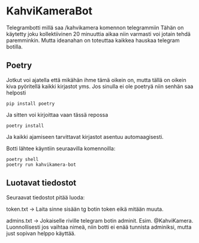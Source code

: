 # KahviKameraBot
Telegrambotti millä saa /kahvikamera komennon telegrammiin
Tähän on käytetty joku kollektiivinen 20 minuuttia aikaa niin varmasti voi jotain tehdä paremminkin.
Mutta ideanahan on toteuttaa kaikkea hauskaa telegram botilla.

## Poetry
Jotkut voi ajatella että mikähän ihme tämä oikein on, mutta tällä on oikein kiva pyöritellä kaikki kirjastot yms.
Jos sinulla ei ole poetryä niin senhän saa helposti

    pip install poetry

Ja sitten voi kirjoittaa vaan tässä repossa

    poetry install

Ja kaikki ajamiseen tarvittavat kirjastot asentuu automaagisesti.

Botti lähtee käyntiin seuraavilla komennoilla:

    poetry shell
    poetry run kahvikamera-bot

## Luotavat tiedostot

Seuraavat tiedostot pitää luoda:

token.txt -> Laita sinne sisään tg botin token eikä mitään muuta.

admins.txt -> Jokaiselle riville telegram botin adminit. Esim. @KahviKamera.
Luonnollisesti jos vaihtaa nimeä, niin botti ei enää tunnista adminiksi, mutta just sopivan helppo käyttää.
